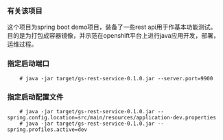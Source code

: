 ### 有关该项目
这个项目为spring boot demo项目，装备了一些rest api用于作基本功能测试。
目的是为打包成容器镜像，并示范在openshift平台上进行java应用开发，部署，运维过程。

### 指定启动端口

~~~
    # java -jar target/gs-rest-service-0.1.0.jar --server.port=9900
~~~

### 指定启动配置文件

~~~
    # java -jar target/gs-rest-service-0.1.0.jar --spring.config.location=src/main/resources/application-dev.properties
    # java -jar target/gs-rest-service-0.1.0.jar --spring.profiles.active=dev
~~~
